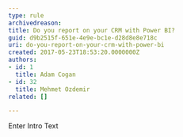 ```yaml
---
type: rule
archivedreason: 
title: Do you report on your CRM with Power BI?
guid: d9b2515f-651e-4e9e-bc1e-d28d8e8e718c
uri: do-you-report-on-your-crm-with-power-bi
created: 2017-05-23T18:53:20.0000000Z
authors:
- id: 1
  title: Adam Cogan
- id: 32
  title: Mehmet Ozdemir
related: []

---
```



Enter Intro Text
<br><excerpt class='endintro'></excerpt><br>



